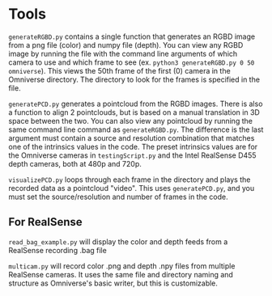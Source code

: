 # Tools

`generateRGBD.py` contains a single function that generates an RGBD image from a png file (color) and numpy file (depth). You can view any RGBD image by running the file with the command line arguments of which camera to use and which frame to see (ex. `python3 generateRGBD.py 0 50 omniverse`). This views the 50th frame of the first (0) camera in the Omniverse directory. The directory to look for the frames is specified in the file.

`generatePCD.py` generates a pointcloud from the RGBD images. There is also a function to align 2 pointclouds, but is based on a manual translation in 3D space between the two. You can also view any pointcloud by running the same command line command as `generateRGBD.py`. The difference is the last argument must contain a source and resolution combination that matches one of the intrinsics values in the code. The preset intrinsics values are for the Omniverse cameras in `testingScript.py` and the Intel RealSense D455 depth cameras, both at 480p and 720p.

`visualizePCD.py` loops through each frame in the directory and plays the recorded data as a pointcloud "video". This uses `generatePCD.py`, and you must set the source/resolution and number of frames in the code.

## For RealSense

`read_bag_example.py` will display the color and depth feeds from a RealSense recording .bag file

`multicam.py` will record color .png and depth .npy files from multiple RealSense cameras. It uses the same file and directory naming and structure as Omniverse's basic writer, but this is customizable.